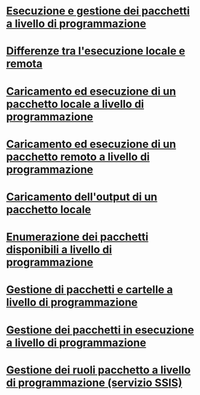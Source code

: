 # [Esecuzione e gestione dei pacchetti a livello di programmazione](running-and-managing-packages-programmatically.md)
# [Differenze tra l'esecuzione locale e remota](understanding-the-differences-between-local-and-remote-execution.md)
# [Caricamento ed esecuzione di un pacchetto locale a livello di programmazione](loading-and-running-a-local-package-programmatically.md)
# [Caricamento ed esecuzione di un pacchetto remoto a livello di programmazione](loading-and-running-a-remote-package-programmatically.md)
# [Caricamento dell'output di un pacchetto locale](loading-the-output-of-a-local-package.md)
# [Enumerazione dei pacchetti disponibili a livello di programmazione](enumerating-available-packages-programmatically.md)
# [Gestione di pacchetti e cartelle a livello di programmazione](managing-packages-and-folders-programmatically.md)
# [Gestione dei pacchetti in esecuzione a livello di programmazione](managing-running-packages-programmatically.md)
# [Gestione dei ruoli pacchetto a livello di programmazione (servizio SSIS)](managing-package-roles-programmatically-ssis-service.md)
